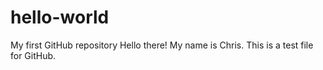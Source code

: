 # hello-world
My first GitHub repository
Hello there! My name is Chris.
This is a test file for GitHub.
